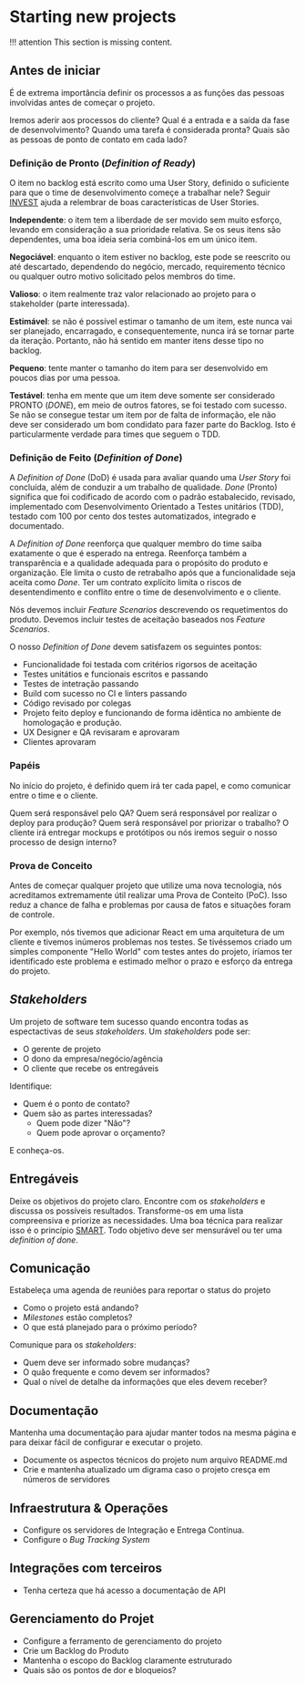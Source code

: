 # Starting new projects

!!! attention
    This section is missing content.

## Antes de iniciar

É de extrema importância definir os processos a as funções das pessoas involvidas antes de começar o projeto.

Iremos aderir aos processos do cliente? Qual é a entrada e a saída da fase de desenvolvimento? Quando uma tarefa é considerada pronta? Quais são as pessoas de ponto de contato em cada lado?

### Definição de Pronto (_Definition of Ready_)

O item no backlog está escrito como uma User Story, definido o suficiente para que o time de desenvolvimento começe a trabalhar nele? Seguir [INVEST](https://www.agilealliance.org/glossary/invest) ajuda a relembrar de boas características de User Stories.

**Independente**: o item tem a liberdade de ser movido sem muito esforço, levando em consideração a sua prioridade relativa. Se os seus itens são dependentes, uma boa ideia seria combiná-los em um único item.

**Negociável**: enquanto o item estiver no backlog, este pode se reescrito ou até descartado, dependendo do negócio, mercado, requiremento técnico ou qualquer outro motivo solicitado pelos membros do time.

**Valioso**: o item realmente traz valor relacionado ao projeto para o stakeholder (parte interessada).

**Estimável**: se não é possível estimar o tamanho de um item, este nunca vai ser planejado, encarragado, e consequentemente, nunca irá se tornar parte da iteração. Portanto, não há sentido em manter itens desse tipo no backlog.

**Pequeno**: tente manter o tamanho do item para ser desenvolvido em poucos dias por uma pessoa.

**Testável**: tenha em mente que um item deve somente ser considerado PRONTO (_DONE_), em meio de outros fatores, se foi testado com sucesso. Se não se consegue testar um item por de falta de informação, ele não deve ser considerado um bom condidato para fazer parte do Backlog. Isto é particularmente verdade para times que seguem o TDD.

### Definição de Feito (_Definition of Done_)

A _Definition of Done_ (DoD) é usada para avaliar quando uma _User Story_ foi concluída, além de conduzir a um trabalho de qualidade. _Done_ (Pronto) significa que foi codificado de acordo com o padrão estabalecido, revisado, implementado com Desenvolvimento Orientado a Testes unitários (TDD), testado com 100 por cento dos testes automatizados, integrado e documentado.

A _Definition of Done_ reenforça que qualquer membro do time saiba exatamente o que é esperado na entrega. Reenforça também a transparência e a qualidade adequada para o propósito do produto e organização. Ele limita o custo de retrabalho após que a funcionalidade seja aceita como _Done_. Ter um contrato explícito limita o riscos de desentendimento e conflito entre o time de desenvolvimento e o cliente.

Nós devemos incluir _Feature Scenarios_ descrevendo os requetimentos do produto. Devemos incluir testes de aceitação baseados nos _Feature Scenarios_.

O nosso _Definition of Done_ devem satisfazem os seguintes pontos:

* Funcionalidade foi testada com critérios rigorsos de aceitação
* Testes unitátios e funcionais escritos e passando
* Testes de intetração passando
* Build com sucesso no CI e linters passando
* Código revisado por colegas
* Projeto feito deploy e funcionando de forma idêntica no ambiente de homologação e produção.
* UX Designer e QA revisaram e aprovaram
* Clientes aprovaram

### Papéis

No início do projeto, é definido quem irá ter cada papel, e como comunicar entre o time e o cliente.

Quem será responsável pelo QA? Quem será responsável por realizar o deploy para produção? Quem será responsável por priorizar o trabalho? O cliente irá entregar mockups e protótipos ou nós iremos seguir o nosso processo de design interno?

### Prova de Conceito

Antes de começar qualquer projeto que utilize uma nova tecnologia, nós acreditamos extremamente útil realizar uma Prova de Conteito (PoC). Isso reduz a chance de falha e problemas por causa de fatos e situações foram de controle.

Por exemplo, nós tivemos que adicionar React em uma arquitetura de um cliente e tivemos inúmeros problemas nos testes. Se tivéssemos criado um simples componente "Hello World" com testes antes do projeto, iríamos ter identificado este problema e estimado melhor o prazo e esforço da entrega do projeto.

## _Stakeholders_

Um projeto de software tem sucesso quando encontra todas as espectactivas de seus  _stakeholders_. Um _stakeholders_ pode ser:

- O gerente de projeto
- O dono da empresa/negócio/agência
- O cliente que recebe os entregáveis

Identifique:

- Quem é o ponto de contato?
- Quem são as partes interessadas?
  - Quem pode dizer "Não"?
  - Quem pode aprovar o orçamento?

E conheça-os.

## Entregáveis

Deixe os objetivos do projeto claro. Encontre com os _stakeholders_ e discussa os possíveis resultados. Transforme-os em uma lista compreensiva e priorize as necessidades. Uma boa técnica para realizar isso é o princípio [SMART](https://en.wikipedia.org/wiki/SMART_criteria). Todo objetivo deve ser mensurável ou ter uma _definition of done_.

## Comunicação

Estabeleça uma agenda de reuniões para reportar o status do projeto

- Como o projeto está andando?
- _Milestones_ estão completos?
- O que está planejado para o próximo período?

Comunique para os _stakeholders_:

- Quem deve ser informado sobre mudanças?
- O quão frequente e como devem ser informados?
- Qual o nível de detalhe da informações que eles devem receber?

## Documentação

Mantenha uma documentação para ajudar manter todos na mesma página e para deixar fácil de configurar e executar o projeto.

- Documente os aspectos técnicos do projeto num arquivo README.md
- Crie e mantenha atualizado um digrama caso o projeto cresça em números de servidores

## Infraestrutura & Operações

- Configure os servidores de Integração e Entrega Contínua.
- Configure o _Bug Tracking System_

## Integrações com terceiros

- Tenha certeza que há acesso a documentação de API

## Gerenciamento do Projet

- Configure a ferramento de gerenciamento do projeto
- Crie um Backlog do Produto
- Mantenha o escopo do Backlog claramente estruturado
- Quais são os pontos de dor e bloqueios?
